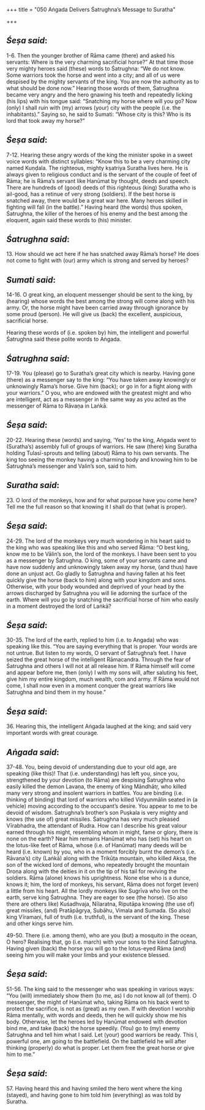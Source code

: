 +++
title = "050 Aṅgada Delivers Śatrughna’s Message to Suratha"

+++
 

## *Śeṣa said*:

1-6. Then the younger brother of Rāma came (there) and asked his servants: Where is the very charming sacrificial horse?” At that time those very mighty heroes said (these) words to Śatrughna: “We do not know. Some warriors took the horse and went into a city; and all of us were despised by the mighty servants of the king. You are now the authority as to what should be done now.” Hearing those words of them, Śatrughna became very angry and the hero gnawing his teeth and repeatedly licking (his lips) with his tongue said: “Snatching my horse where will you go? Now (only) I shall ruin with (my) arrows (your) city with the people (i.e. the inhabitants).” Saying so, he said to Sumati: “Whose city is this? Who is its lord that took away my horse?”

## *Śeṣa said*:

7-12. Hearing these angry words of the king the minister spoke in a sweet voice words with distinct syllables: “Know this to be a very charming city named Kuṇḍala. The righteous, mighty kṣatriya Suratha lives here. He is always given to religious conduct and is the servant of the couple of feet of Rāma; he is Rāma’s servant like Hanūmat by thought, deeds and speech. There are hundreds of (good) deeds of this righteous (king) Suratha who is ail-good, has a retinue of very strong (soldiers). If the best horse is snatched away, there would be a great war here. Many heroes skilled in fighting will fall (in the battle).” Having heard (the words) thus spoken, Śatrughna, the killer of the heroes of his enemy and the best among the eloquent, again said these words to (his) minister.

## *Śatrughna said*:

13\. How should we act here if he has snatched away Rāma’s horse? He does not come to fight with (our) army which is strong and served by heroes?

## *Sumati said*:

14-16. O great king, an eloquent messenger should be sent to the king, by (hearing) whose words the best among the strong will come along with his army. Or, the horse might have been carried away through ignorance by some proud (person). He will give us (back) the excellent, auspicious, sacrificial horse.

Hearing these words of (i.e. spoken by) him, the intelligent and powerful Śatrughna said these polite words to Aṅgada.

## *Śatrughna said*:

17-19. You (please) go to Suratha’s great city which is nearby. Having gone (there) as a messenger say to the king: “You have taken away knowingly or unknowingly Rama’s horse. Give him (back); or go in for a fight along with your warriors.” O you, who are endowed with the greatest might and who are intelligent, act as a messenger in the same way as you acted as the messenger of Rāma to Rāvaṇa in Laṅkā.

## *Śeṣa said*:

20-22. Hearing these (words) and saying, ‘Yes’ to the king, Aṅgada went to (Suratha’s) assembly full of groups of warriors. He saw (there) king Suratha holding Tulasī-sprouts and telling (about) Rāma to his own servants. The king too seeing the monkey having a charming body and knowing him to be Śatrughna’s messenger and Valin’s son, said to him.

## *Suratha said*:

23\. O lord of the monkeys, how and for what purpose have you come here? Tell me the full reason so that knowing it I shall do that (what is proper).

## *Śeṣa said*:

24-29. The lord of the monkeys very much wondering in his heart said to the king who was speaking like this and who served Rāma: “O best king, know me to be Vālin’s son, the lord of the monkeys. I have been sent to you as a messenger by Śatrughna. O king, some of your servants came and have now suddenly and unknowingly taken away my horse, (and thus) have done an unjust act. Go gladly to Śatrughna and having fallen at his feet quickly give the horse (back to him) along with your kingdom and sons. Otherwise, with your body wounded and deprived of your head by the arrows discharged by Śatrughna you will lie adorning the surface of the earth. Where will you go by snatching the sacrificial horse of him who easily in a moment destroyed the lord of Laṅkā?

## *Śeṣa said*:

30-35. The lord of the earth, replied to him (i.e. to Angada) who was speaking like this. “You are saying everything that is proper. Your words are not untrue. But listen to my words, O servant of Śatrughna’s feet. I have seized the great horse of the intelligent Rāmacandra. Through the fear of Śatrughna and others I will not at all release him. If Rāma himself will come and appear before me, then (only) I with my sons will, after saluting his feet, give him my entire kingdom, much wealth, com and army. If Rāma would not come, I shall now even in a moment conquer the great warriors like Śatrughna and bind them in my house.”

## *Śeṣa said*:

36\. Hearing this, the intelligent Aṅgada laughed at the king; and said very important words with great courage.

## *Aṅgada said*:

37-48. You, being devoid of understanding due to your old age, are speaking (like this)! That (i.e. understanding) has left you, since you, strengthened by your devotion (to Rāma) are despising Śatrughna who easily killed the demon Lavaṇa, the enemy of king Māndhātṛ, who killed many very strong and insolent warriors in battles. You are binding (i.e. thinking of binding) that lord of warriors who killed Vidyunmālin seated in (a vehicle) moving according to the occupant’s desire. You appear to me to be devoid of wisdom. Śatrughna’s brother’s son Puṣkala is very mighty and knows (the use of) great missiles. Śatrughna has very much pleased Vīrabhadra, the attendant of Rudra. How can I describe his great valour earned through his might, resembling whom in might, fame or glory, there is none on the earth? Near him remains Hanūmat who has (set) his heart on the lotus-like feet of Rāma, whose (i.e. of Hanūmat) many deeds will be heard (i.e. known) by you, who in a moment forcibly burnt the demon’s (i.e. Rāvaṇa’s) city (Laṅkā) along with the Trikūṭa mountain, who killed Akṣa, the son of the wicked lord of demons, who repeatedly brought the mountain Droṇa along with the deities in it on the tip of his tail for reviving the soldiers. Rāma (alone) knows his uprightness. None else who is a dunce, knows it; him, the lord of monkeys, his servant, Rāma does not forget (even) a little from his heart. All the lordly monkeys like Sugrīva who live on the earth, serve king Śatrughna. They are eager to see (the horse). (So also there are others like) Kuśadhvaja, Nīlaratna, Riputāpa knowing (the use of) great missiles, (and) Pratāpāgrya, Subāhu, Vimala and Sumada. (So also) king Vīramaṇi, full of truth (i.e. truthful), is the servant of the king. These and other kings serve him.

49-50. There (i.e. among them), who are you (but) a mosquito in the ocean, O hero? Realising that, go (i.e. march) with your sons to the kind Śatrughna. Having given (back) the horse you will go to the lotus-eyed Rāma (and) seeing him you will make your limbs and your existence blessed.

## *Śeṣa said*:

51-56. The king said to the messenger who was speaking in various ways: “You (will) immediately show them (to me, as) I do not know all (of them). O messenger, the might of Hanūmat who, taking Rāma on his back went to protect the sacrifice, is not as (great) as my own. If with devotion I worship Rāma mentally, with words and deeds, then he will quickly show me his body. Otherwise, let the heroes led by Hanūmat endowed with devotion bind me, and take (back) the horse speedily. (You) go to (my) enemy Śatrughna and tell him what I said. Let (your) good warriors be ready. This I, powerful one, am going to the battlefield. On the battlefield he will after thinking (properly) do what is proper. Let them free the great horse or give him to me.”

## *Śeṣa said*:

57\. Having heard this and having smiled the hero went where the king (stayed), and having gone to him told him (everything) as was told by Suratha.



